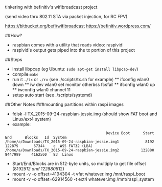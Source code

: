 tinkering with befinitiv's wifibroadcast project

(send video thru 802.11 STA via packet injection, for RC FPV)

https://bitbucket.org/befi/wifibroadcast
https://befinitiv.wordpress.com/

##How?
* raspbian comes with a utility that reads video: raspivid
* raspivid's output gets piped into the tx portion of this project

##Steps
* install libpcap (eg Ubuntu: `sudo apt-get install libpcap-dev`)
* compile `make`
* run it `./tx` or `./rx` (see ./scripts/tx.sh for example)
** ifconfig wlan0 down
** iw dev wlan0 set monitor otherbss fcsfail
** ifconfig wlan0 up
** iwconfig wlan0 channel 11
* setup auto start (see ./scripts/systemd)

##Other Notes
###mounting partitions within raspi images
* fdisk -l TX_2015-09-24-raspbian-jessie.img (should show FAT boot and Linux/ext4 system)
* example:
```
                                              Device Boot      Start         End      Blocks   Id  System
/home/a/Downloads/TX_2015-09-24-raspbian-jessie.img1            8192      122879       57344    c  W95 FAT32 (LBA)
/home/a/Downloads/TX_2015-09-24-raspbian-jessie.img2          122880     8447999     4162560   83  Linux
```
* Start/End/Blocks are in 512-byte units, so multiply to get file offset (8192*512 and 122880*512)
* mount -v -o offset=4194304 -t vfat whatever.img /mnt/raspi_boot
* mount -v -o offset=62914560 -t ext4 whatever.img /mnt/raspi_system

